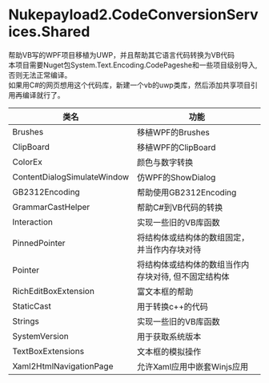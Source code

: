 # Nukepayload2.CodeConversionServices.Shared
帮助VB写的WPF项目移植为UWP，并且帮助其它语言代码转换为VB代码<br/>
本项目需要Nuget包System.Text.Encoding.CodePageshe和一些项目级别导入, 否则无法正常编译。<br/>
如果用C#的网页想用这个代码库，新建一个vb的uwp类库，然后添加共享项目引用再编译就行了。<br/>
<table>
  <thead>
    <tr>
      <th>类名</th>
      <th>功能</th>
    </tr>
  </thead>
  <tbody>
    <tr>
      <td>Brushes</td>
      <td>移植WPF的Brushes</td>
    </tr>
    <tr>
      <td>ClipBoard</td>
      <td>移植WPF的ClipBoard</td>
    </tr>
    <tr>
      <td>ColorEx</td>
      <td>颜色与数字转换</td>
    </tr>
    <tr>
      <td>ContentDialogSimulateWindow</td>
      <td>仿WPF的ShowDialog</td>
    </tr>
    <tr>
      <td>GB2312Encoding</td>
      <td>帮助使用GB2312Encoding</td>
    </tr>
    <tr>
      <td>GrammarCastHelper</td>
      <td>帮助C#到VB代码的转换</td>
    </tr>
    <tr>
      <td>Interaction</td>
      <td>实现一些旧的VB库函数</td>
    </tr>
    <tr>
      <td>PinnedPointer</td>
      <td>将结构体或结构体的数组固定，并当作内存块对待</td>
    </tr>
    <tr>
      <td>Pointer</td>
      <td>将结构体或结构体的数组当作内存块对待, 但不固定结构体</td>
    </tr>
    <tr>
      <td>RichEditBoxExtension</td>
      <td>富文本框的帮助</td>
    </tr>
    <tr>
      <td>StaticCast</td>
      <td>用于转换c++的代码</td>
    </tr>
    <tr>
      <td>Strings</td>
      <td>实现一些旧的VB库函数</td>
    </tr>
    <tr>
      <td>SystemVersion</td>
      <td>用于获取系统版本</td>
    </tr>
    <tr>
      <td>TextBoxExtensions</td>
      <td>文本框的模拟操作</td>
    </tr>
    <tr>
      <td>Xaml2HtmlNavigationPage</td>
      <td>允许Xaml应用中嵌套Winjs应用</td>
    </tr>
  </tbody>
</table>